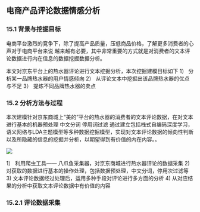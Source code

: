 ## 电商产品评论数据情感分析
###  15.1 背景与挖掘目标
 电商平台激烈的竞争下，除了提高产品质量，压低商品价格，了解更多消费者的心声对于电商平台来说
 越来越有必要，其中非常重要的方式就是对消费者的文本评论数据进行内在信息的数据挖掘数据分析。
 
 本文对京东平台上的热水器评论进行文本挖掘分析，本次挖掘建模目标如下
    1） 分析某一品牌热水器的用户情感倾向
    2） 从评论文本中挖掘出该品牌热水器的优点与不足
    3） 提炼不同品牌热水器的卖点
    
  
### 15.2 分析方法与过程
本次建模针对京东商城上“美的”平台的热水器的消费者的文本评论数据，在对文本进行基本的机器预处理
中文分词
停用词过滤
通过建立包括栈式自编码深度学习，语义网络与LDA主题模型等多种数据挖掘模型，实现对文本评论数据的倾向性判断
以及所隐藏的信息的挖掘并分析，以期望得到有价值的内在内容。。

![](file:///C:\Users\loneve\Pictures\data_min\19.png)

1） 利用爬虫工具—— 八爪鱼采集器，对京东商城进行热水器评论的数据采集
2) 对获取的数据进行基本的操作处理，包括数据预处理，中文分词，停用次过滤等
3)  文本评论数据经过处理后，运用多种手段对评论进行多方面的分析
4)  从对应结果的分析中获取文本评论数据中有价值的内容

### 15.2.1 评论数据采集


